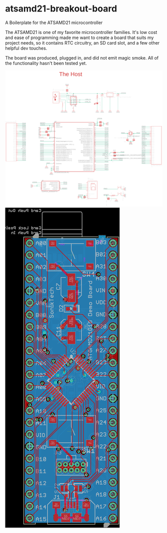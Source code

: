 # atsamd21-breakout-board
A Boilerplate for the ATSAMD21 microcontroller

The ATSAMD21 is one of my favorite microcontroller families. It's low cost and ease of programming made me want to create a board that suits my project needs, so it contains RTC circuitry, an SD card slot, and a few other helpful dev touches.

The board was produced, plugged in, and did not emit magic smoke. All of the functionality hasn't been tested yet.

![schematic](atsamd21-breakout-board-schematic.png)
![board](atsamd21-breakout-board-board.png)
